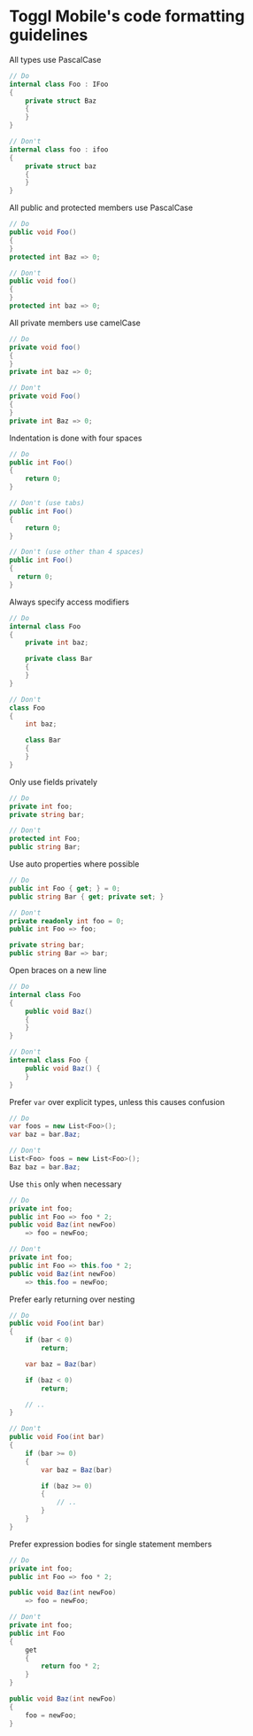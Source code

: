 # Toggl Mobile's code formatting guidelines

All types use PascalCase
```csharp
// Do
internal class Foo : IFoo
{
    private struct Baz
    {
    }
}

// Don't
internal class foo : ifoo
{
    private struct baz
    {
    }
}
```

All public and protected members use PascalCase
```csharp
// Do
public void Foo()
{
}
protected int Baz => 0;

// Don't
public void foo()
{
}
protected int baz => 0;
```

All private members use camelCase
```csharp
// Do
private void foo()
{
}
private int baz => 0;

// Don't
private void Foo()
{
}
private int Baz => 0;
```

Indentation is done with four spaces
```csharp
// Do
public int Foo()
{
    return 0;
}

// Don't (use tabs)
public int Foo()
{
	return 0;
}

// Don't (use other than 4 spaces)
public int Foo()
{
  return 0;
}
```

Always specify access modifiers
```csharp
// Do
internal class Foo
{
    private int baz;

    private class Bar
    {
    }
}

// Don't
class Foo
{
    int baz;

    class Bar
    {
    }
}
```

Only use fields privately
```csharp
// Do
private int foo;
private string bar;

// Don't
protected int Foo;
public string Bar;
```

Use auto properties where possible
```csharp
// Do
public int Foo { get; } = 0;
public string Bar { get; private set; }

// Don't
private readonly int foo = 0;
public int Foo => foo;

private string bar;
public string Bar => bar;
```

Open braces on a new line
```csharp
// Do
internal class Foo
{
    public void Baz()
    {
    }
}

// Don't
internal class Foo {
    public void Baz() {
    }
}
```

Prefer `var` over explicit types, unless this causes confusion
```csharp
// Do
var foos = new List<Foo>();
var baz = bar.Baz;

// Don't
List<Foo> foos = new List<Foo>();
Baz baz = bar.Baz;
```

Use `this` only when necessary
```csharp
// Do
private int foo;
public int Foo => foo * 2;
public void Baz(int newFoo)
    => foo = newFoo;

// Don't
private int foo;
public int Foo => this.foo * 2;
public void Baz(int newFoo)
    => this.foo = newFoo;
```

Prefer early returning over nesting
```csharp
// Do
public void Foo(int bar)
{
    if (bar < 0)
        return;

    var baz = Baz(bar)

    if (baz < 0)
        return;

    // ..
}

// Don't
public void Foo(int bar)
{
    if (bar >= 0)
    {
        var baz = Baz(bar)

        if (baz >= 0)
        {
            // ..
        }
    }
}
```

Prefer expression bodies for single statement members
```csharp
// Do
private int foo;
public int Foo => foo * 2;

public void Baz(int newFoo)
    => foo = newFoo;

// Don't
private int foo;
public int Foo
{
    get
    {
        return foo * 2;
    }
}

public void Baz(int newFoo)
{
    foo = newFoo;
}
```
